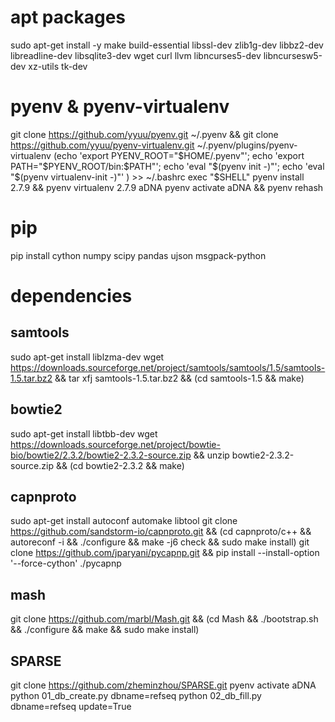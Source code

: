 # apt packages
sudo apt-get install -y make build-essential libssl-dev zlib1g-dev libbz2-dev libreadline-dev libsqlite3-dev wget curl llvm libncurses5-dev libncursesw5-dev xz-utils tk-dev 

# pyenv & pyenv-virtualenv
git clone https://github.com/yyuu/pyenv.git ~/.pyenv && git clone https://github.com/yyuu/pyenv-virtualenv.git ~/.pyenv/plugins/pyenv-virtualenv
(echo 'export PYENV_ROOT="$HOME/.pyenv"'; echo 'export PATH="$PYENV_ROOT/bin:$PATH"'; echo 'eval "$(pyenv init -)"'; echo 'eval "$(pyenv virtualenv-init -)"' ) >> ~/.bashrc
exec "$SHELL"
pyenv install 2.7.9 && pyenv virtualenv 2.7.9 aDNA
pyenv activate aDNA && pyenv rehash

# pip
pip install cython numpy scipy pandas ujson msgpack-python

# dependencies
## samtools
sudo apt-get install liblzma-dev 
wget https://downloads.sourceforge.net/project/samtools/samtools/1.5/samtools-1.5.tar.bz2 && tar xfj samtools-1.5.tar.bz2  && (cd samtools-1.5 && make)

## bowtie2
sudo apt-get install libtbb-dev
wget https://downloads.sourceforge.net/project/bowtie-bio/bowtie2/2.3.2/bowtie2-2.3.2-source.zip && unzip bowtie2-2.3.2-source.zip && (cd bowtie2-2.3.2 && make)

## capnproto
sudo apt-get install autoconf automake libtool
git clone https://github.com/sandstorm-io/capnproto.git && (cd capnproto/c++ && autoreconf -i && ./configure && make -j6 check && sudo make install)
git clone https://github.com/jparyani/pycapnp.git && pip install --install-option '--force-cython' ./pycapnp

## mash
git clone https://github.com/marbl/Mash.git && (cd Mash && ./bootstrap.sh && ./configure && make && sudo make install)

## SPARSE
git clone https://github.com/zheminzhou/SPARSE.git
pyenv activate aDNA
python 01_db_create.py dbname=refseq
python 02_db_fill.py dbname=refseq update=True
